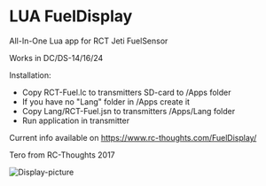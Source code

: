# LUA FuelDisplay
All-In-One Lua app for RCT Jeti FuelSensor

Works in DC/DS-14/16/24

Installation:
- Copy RCT-Fuel.lc to transmitters SD-card to /Apps folder
- If you have no "Lang" folder in /Apps create it
- Copy Lang/RCT-Fuel.jsn to transmitters /Apps/Lang folder
- Run application in transmitter

Current info available on https://www.rc-thoughts.com/FuelDisplay/

Tero from RC-Thoughts 2017

![Display-picture](https://www.rc-thoughts.com/wp-content/uploads/2017/10/RCT-FuelDisplay011.png)
